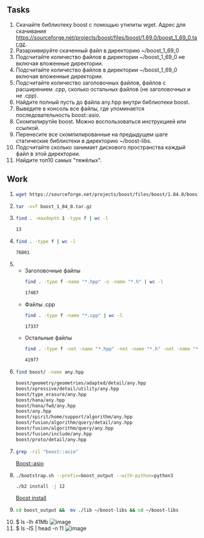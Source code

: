## Tasks
1. Скачайте библиотеку boost с помощью утилиты wget. Адрес для скачивания https://sourceforge.net/projects/boost/files/boost/1.69.0/boost_1_69_0.tar.gz.
2. Разархивируйте скаченный файл в директорию ~/boost_1_69_0
3. Подсчитайте количество файлов в директории ~/boost_1_69_0 не включая вложенные директории.
4. Подсчитайте количество файлов в директории ~/boost_1_69_0 включая вложенные директории.
5. Подсчитайте количество заголовочных файлов, файлов с расширением .cpp, сколько остальных файлов (не заголовочных и не .cpp).
6. Найдите полный пусть до файла any.hpp внутри библиотеки boost.
7. Выведите в консоль все файлы, где упоминается последовательность boost::asio.
8. Скомпилирутйе boost. Можно воспользоваться инструкцией или ссылкой.
9. Перенесите все скомпилированные на предыдущем шаге статические библиотеки в директорию ~/boost-libs.
10. Подсчитайте сколько занимает дискового пространства каждый файл в этой директории.
11. Найдите топ10 самых "тяжёлых".
## Work

1. ```bash
   wget https://sourceforge.net/projects/boost/files/boost/1.84.0/boost_1_84_0.tar.gz
   ```
2. ```bash
   tar -xvf boost_1_84_0.tar.gz
   ```  
3. ```bash
   find . -maxdepth 1 -type f | wc -l
   ```
   ```bash
   13
   ```
4. ```bash
   find . -type f | wc -l
   ```
   ```bash
   76801
   ```
5.
   - Заголовочные файлы
     ```bash
     find . -type f -name "*.hpp" -o -name "*.h" | wc -l
     ```
     ```bash
     17487
     ```
   - Файлы .cpp
     ```bash
     find . -type f -name "*.cpp" | wc -l
     ```
     ```bash
     17337
     ```
   - Остальные файлы
     ```bash
     find . -type f -not -name "*.hpp" -not -name "*.h" -not -name "*.cpp"  | wc -l
     ```
     ```bash
     41977
     ```
6. ```bash
   find boost/ -name any.hpp
   ```
   ```bash
   boost/geometry/geometries/adapted/detail/any.hpp
   boost/xpressive/detail/utility/any.hpp
   boost/type_erasure/any.hpp
   boost/hana/any.hpp
   boost/hana/fwd/any.hpp
   boost/any.hpp
   boost/spirit/home/support/algorithm/any.hpp
   boost/fusion/algorithm/query/detail/any.hpp
   boost/fusion/algorithm/query/any.hpp
   boost/fusion/include/any.hpp
   boost/proto/detail/any.hpp
   ```
7. ```bash
   grep -ril "boost::asio"
   ```
   [Boost::asio](https://github.com/Yukkitsune/lab01/blob/master/task_7.txt)
8. ```bash
   ./bootstrap.sh --prefix=boost_output --with-python=python3
   ```
   ```bash
   ./b2 install -j 12
   ```
   [Boost install](https://raw.githubusercontent.com/Yukkitsune/lab01/master/task_8.txt)
9. ```bash
   cd boost_output &&  mv ./lib ~/boost-libs && cd ~/boost-libs
   ```
10. $ ls -lh  41Mb
    ![image](https://github.com/Yukkitsune/lab01/assets/29312710/17103682-32fc-4f4e-9af6-636aed1e4804)
11. $ ls -lS | head -n 11
    ![image](https://github.com/Yukkitsune/lab01/assets/29312710/d4aa4d7a-6a5c-4edc-9f76-d66870cabed1)

    
     

   

   

